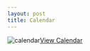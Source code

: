 ```yaml
---
layout: post
title: Calendar
---
```


![calendar](https://www.google.com/calendar/printable?pgsz=letter&ctz=America%2FNew_York&wkst=1&hl=en&secid=HpmK1oaPn2tmNWYhXJVhSy9VALo&dates=20150301%2F20150405&mode=MONTH&src=a2F0aGVyaW5lLmpzQHN0dS5haWkuZWR1&src=c3R1LmFpaS5lZHVfaDIyM3F2bWo3Z2lqanRjaTA2bzl0ZW5iMG9AZ3JvdXAuY2FsZW5kYXIuZ29vZ2xlLmNvbQ&prsd=20150301&pred=20150405&pfs=NORMAL&po=AUTO&psdec=true&pbw=false&pjs=false&rand=1426654788269&pft=png)[View Calendar](https://www.google.com/calendar/render?cid=c3R1LmFpaS5lZHVfaDIyM3F2bWo3Z2lqanRjaTA2bzl0ZW5iMG9AZ3JvdXAuY2FsZW5kYXIuZ29vZ2xlLmNvbQ&invEmailKey=s.jkatie@aol.com:27aa1c1c5d81418ee53f55b9fd088bdb731d0d9e#main_7%7Cmonth)
